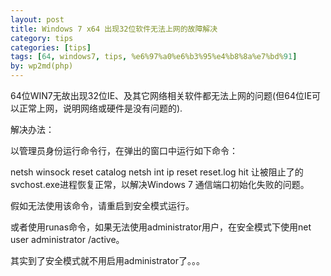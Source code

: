 ```yaml
---
layout: post
title: Windows 7 x64 出现32位软件无法上网的故障解决
category: tips
categories: [tips]
tags: [64, windows7, tips, %e6%97%a0%e6%b3%95%e4%b8%8a%e7%bd%91]
by: wp2md(php)
---
```


64位WIN7无故出现32位IE、及其它网络相关软件都无法上网的问题(但64位IE可以正常上网，说明网络或硬件是没有问题的).

解决办法：

以管理员身份运行命令行，在弹出的窗口中运行如下命令：

netsh winsock reset catalog
netsh int ip reset reset.log hit
让被阻止了的svchost.exe进程恢复正常，以解决Windows 7 通信端口初始化失败的问题。

假如无法使用该命令，请重启到安全模式运行。

或者使用runas命令，如果无法使用administrator用户，在安全模式下使用net user administrator /active。

其实到了安全模式就不用启用administrator了。。。
